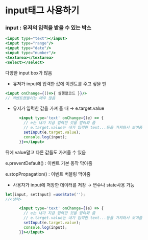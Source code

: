 # input태그 사용하기

### input : 유저의 입력을 받을 수 있는 박스

```jsx
<input type="text"></input>
<input type="range"/>
<input type="date"/>
<input type="number"/>
<textarea></textarea>
<select></select>
```

다양한 input box가 많음

- 유저가 input에 입력한 값에 이벤트를 주고 싶을 땐

```jsx
<input onChange={()=>{ 실행할코드 }}/>
// 이벤트핸들러는 매우 많음
```

- 유저가  입력한 값을 가져 올 때 → e.target.value

```jsx
      <input type='text' onChange={(e) => {
        // e는 내가 지금 입력한 것을 받아와 줌 
        // e.target.value는 내가 입력한 text...등을 가져와서 보여줌
        setInput(e.target.value);
        console.log(input);
      }}></input>
```

뒤에 value말고 다른 값들도 가져올 수 있음

e.preventDefault() : 이벤트 기본 동작 막아줌

e.stopPropagation() : 이벤트 버블링 막아줌

- 사용자가 input에 저장한 데이터를 저장 → 변수나 state사용 가능

```jsx
let[input, setInput] =useState('');
//<생략>

      <input type='text' onChange={(e) => {
        // e는 내가 지금 입력한 것을 받아와 줌 
        // e.target.value는 내가 입력한 text...등을 가져와서 보여줌
        setInput(e.target.value);
        console.log(input);
      }}></input>
```